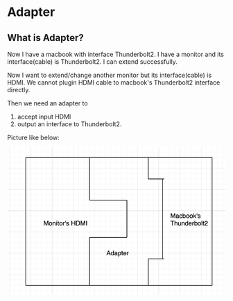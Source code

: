 # Adapter

## What is Adapter?
Now I have a macbook with interface Thunderbolt2. I have a monitor and its interface(cable) is Thunderbolt2. 
I can extend successfully.

Now I want to extend/change another monitor but its interface(cable) is HDMI. 
We cannot plugin HDMI cable to macbook's Thunderbolt2 interface directly.

Then we need an adapter to 
1. accept input HDMI
2. output an interface to Thunderbolt2.

Picture like below:

![adapter](https://github.com/hanqicode/PerkTreeForMyself/blob/master/Java/DesignPattern/Pictures/Adapter.png)
